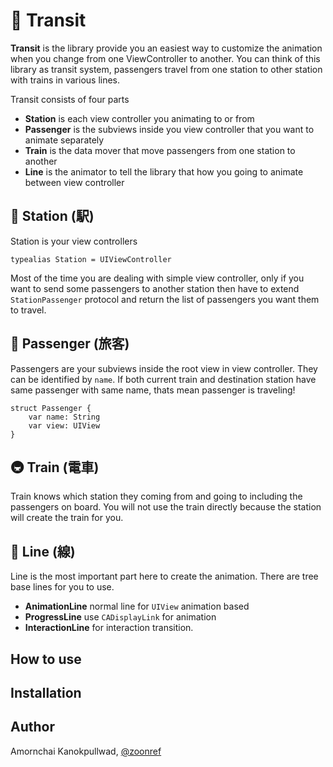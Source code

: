 # 🚃 Transit

**Transit** is the library provide you an easiest way to customize the animation when you change from one ViewController to another. You can think of this library as transit system, passengers travel from one station to other station with trains in various lines.

Transit consists of four parts
- **Station** is each view controller you animating to or from
- **Passenger** is the subviews inside you view controller that you want to animate separately
- **Train** is the data mover that move passengers from one station to another
- **Line** is the animator to tell the library that how you going to animate between view controller

## 🚉 Station (駅)
Station is your view controllers
```
typealias Station = UIViewController
```
Most of the time you are dealing with simple view controller, only if you want to send some passengers to another station then have to extend `StationPassenger` protocol and return the list of passengers you want them to travel.

## 👫 Passenger (旅客)
Passengers are your subviews inside the root view in view controller. They can be identified by `name`. If both current train and destination station have same passenger with same name, thats mean passenger is traveling!
```
struct Passenger {
    var name: String
    var view: UIView
}
```

## 🚇 Train (電車)
Train knows which station they coming from and going to including the passengers on board. You will not use the train directly because the station will create the train for you.

## 🚦 Line (線)
Line is the most important part here to create the animation. There are tree base lines for you to use.
- **AnimationLine** normal line for `UIView` animation based
- **ProgressLine** use `CADisplayLink` for animation
- **InteractionLine** for interaction transition.

## How to use
## Installation
## Author
Amornchai Kanokpullwad, [@zoonref](https://twitter.com/zoonref)
